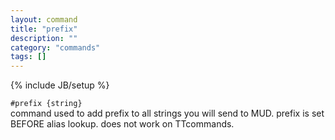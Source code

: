 ```yaml
---
layout: command
title: "prefix"
description: ""
category: "commands"
tags: []
---
```

{% include JB/setup %}

`#prefix {string}`  
  command used to add prefix to all strings you will send to MUD.
  prefix is set BEFORE alias lookup. does not work on TTcommands.

